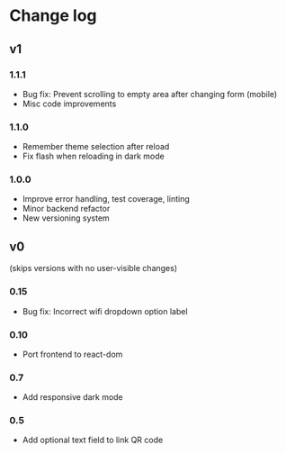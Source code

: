 # Change log

## v1

### 1.1.1

* Bug fix: Prevent scrolling to empty area after changing form (mobile)
* Misc code improvements

### 1.1.0

* Remember theme selection after reload
* Fix flash when reloading in dark mode

### 1.0.0

* Improve error handling, test coverage, linting
* Minor backend refactor
* New versioning system

## v0

(skips versions with no user-visible changes)

### 0.15

* Bug fix: Incorrect wifi dropdown option label

### 0.10

* Port frontend to react-dom

### 0.7

* Add responsive dark mode

### 0.5

* Add optional text field to link QR code

